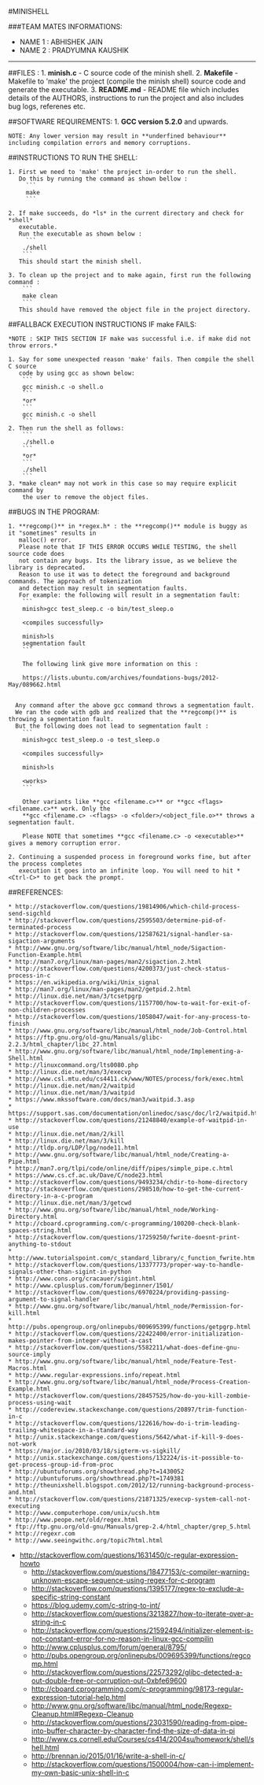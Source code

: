 #MINISHELL

###TEAM MATES INFORMATIONS:
* NAME 1 : ABHISHEK JAIN
* NAME 2 : PRADYUMNA KAUSHIK
__________________________________________________________________________________________________________________________

##FILES :
	1. **minish.c** - C source code of the minish shell.
	2. **Makefile** - Makefile to 'make' the project (compile the minish shell) source
	   	      code and generate the executable.
	3. **README.md** - README file which includes details of the AUTHORS, instructions to run
		    the project and also includes bug logs, referenes etc.


##SOFTWARE REQUIREMENTS:
	1. **GCC version 5.2.0** and upwards.

	NOTE: Any lower version may result in **underfined behaviour** including compilation errors and memory corruptions.


##INSTRUCTIONS TO RUN THE SHELL:

	1. First we need to 'make' the project in-order to run the shell.
	   Do this by running the command as shown bellow :
		 ```
		 make
		 ```

	2. If make succeeds, do *ls* in the current directory and check for *shell*
	   executable.
	   Run the executable as shown below :
		 ```
		./shell
		```
	   This should start the minish shell.

	3. To clean up the project and to make again, first run the following command :
		```
		make clean
		```
	   This should have removed the object file in the project directory.

##FALLBACK EXECUTION INSTRUCTIONS IF make FAILS:

	*NOTE : SKIP THIS SECTION IF make was successful i.e. if make did not throw errors.*

	1. Say for some unexpected reason 'make' fails. Then compile the shell C source
	   code by using gcc as shown below:
		```
		gcc minish.c -o shell.o
		```
		*or*
		```
		gcc minish.c -o shell
		```
	2. Then run the shell as follows:
		```
		./shell.o
		```
		*or*
		```
		./shell
		```
	3. *make clean* may not work in this case so may require explicit command by
	    the user to remove the object files.

##BUGS IN THE PROGRAM:

	1. **regcomp()** in *regex.h* : the **regcomp()** module is buggy as it "sometimes" results in
	   malloc() error.
	   Please note that IF THIS ERROR OCCURS WHILE TESTING, the shell source code does
	   not contain any bugs. Its the library issue, as we believe the library is deprecated.
	   Reason to use it was to detect the foreground and background commands. The approach of tokenization
	   and detection may result in segmentation faults.
	   For example: the following will result in a segmentation fault:
		```
		minish>gcc test_sleep.c -o bin/test_sleep.o

 		<compiles successfully>

		minish>ls
		segmentation fault
		```

		The following link give more information on this :

		https://lists.ubuntu.com/archives/foundations-bugs/2012-May/089662.html


	  Any command after the above gcc command throws a segmentation fault.
	  We ran the code with gdb and realized that the **regcomp()** is throwing a segmentation fault.
	  But the following does not lead to segmentation fault :
		```
		minish>gcc test_sleep.o -o test_sleep.o

		<compiles successfully>

		minish>ls

		<works>
		```

		Other variants like **gcc <filename.c>** or **gcc <flags> <filename.c>** work. Only the
		**gcc <filename.c> -<flags> -o <folder>/<object_file.o>** throws a segmentation fault.

		Please NOTE that sometimes **gcc <filename.c> -o <executable>** gives a memory corruption error.

	2. Continuing a suspended process in foreground works fine, but after the process completes
	   execution it goes into an infinite loop. You will need to hit *<Ctrl-C>* to get back the prompt.

##REFERENCES:

	* http://stackoverflow.com/questions/19814906/which-child-process-send-sigchld
	* http://stackoverflow.com/questions/2595503/determine-pid-of-terminated-process
	* http://stackoverflow.com/questions/12587621/signal-handler-sa-sigaction-arguments
	* http://www.gnu.org/software/libc/manual/html_node/Sigaction-Function-Example.html
	* http://man7.org/linux/man-pages/man2/sigaction.2.html
	* http://stackoverflow.com/questions/4200373/just-check-status-process-in-c
	* https://en.wikipedia.org/wiki/Unix_signal
	* http://man7.org/linux/man-pages/man2/getpid.2.html
	* http://linux.die.net/man/3/tcsetpgrp
	* http://stackoverflow.com/questions/1157700/how-to-wait-for-exit-of-non-children-processes
	* http://stackoverflow.com/questions/1058047/wait-for-any-process-to-finish
	* http://www.gnu.org/software/libc/manual/html_node/Job-Control.html
	* https://ftp.gnu.org/old-gnu/Manuals/glibc-2.2.3/html_chapter/libc_27.html
	* http://www.gnu.org/software/libc/manual/html_node/Implementing-a-Shell.html
	* http://linuxcommand.org/lts0080.php
	* http://linux.die.net/man/3/execvp
	* http://www.csl.mtu.edu/cs4411.ck/www/NOTES/process/fork/exec.html
	* http://linux.die.net/man/2/waitpid
	* http://linux.die.net/man/3/waitpid
	* https://www.mkssoftware.com/docs/man3/waitpid.3.asp
	* https://support.sas.com/documentation/onlinedoc/sasc/doc/lr2/waitpid.htm
	* http://stackoverflow.com/questions/21248840/example-of-waitpid-in-use
	* http://linux.die.net/man/2/kill
	* http://linux.die.net/man/3/kill
	* http://tldp.org/LDP/lpg/node11.html
	* http://www.gnu.org/software/libc/manual/html_node/Creating-a-Pipe.html
	* http://man7.org/tlpi/code/online/diff/pipes/simple_pipe.c.html
	* https://www.cs.cf.ac.uk/Dave/C/node23.html
	* http://stackoverflow.com/questions/9493234/chdir-to-home-directory
	* http://stackoverflow.com/questions/298510/how-to-get-the-current-directory-in-a-c-program
	* http://linux.die.net/man/3/getcwd
	* http://www.gnu.org/software/libc/manual/html_node/Working-Directory.html
	* http://cboard.cprogramming.com/c-programming/100200-check-blank-spaces-string.html
	* http://stackoverflow.com/questions/17259250/fwrite-doesnt-print-anything-to-stdout
	* http://www.tutorialspoint.com/c_standard_library/c_function_fwrite.htm
	* http://stackoverflow.com/questions/13377773/proper-way-to-handle-signals-other-than-sigint-in-python
	* http://www.cons.org/cracauer/sigint.html
	* http://www.cplusplus.com/forum/beginner/1501/
	* http://stackoverflow.com/questions/6970224/providing-passing-argument-to-signal-handler
	* http://www.gnu.org/software/libc/manual/html_node/Permission-for-kill.html
	* http://pubs.opengroup.org/onlinepubs/009695399/functions/getpgrp.html
	* http://stackoverflow.com/questions/22422400/error-initialization-makes-pointer-from-integer-without-a-cast
	* http://stackoverflow.com/questions/5582211/what-does-define-gnu-source-imply
	* http://www.gnu.org/software/libc/manual/html_node/Feature-Test-Macros.html
	* http://www.regular-expressions.info/repeat.html
	* http://www.gnu.org/software/libc/manual/html_node/Process-Creation-Example.html
	* http://stackoverflow.com/questions/28457525/how-do-you-kill-zombie-process-using-wait
	* http://codereview.stackexchange.com/questions/20897/trim-function-in-c
	* http://stackoverflow.com/questions/122616/how-do-i-trim-leading-trailing-whitespace-in-a-standard-way
	* http://unix.stackexchange.com/questions/5642/what-if-kill-9-does-not-work
	* https://major.io/2010/03/18/sigterm-vs-sigkill/
	* http://unix.stackexchange.com/questions/132224/is-it-possible-to-get-process-group-id-from-proc
	* http://ubuntuforums.org/showthread.php?t=1430052
	* http://ubuntuforums.org/showthread.php?t=1749381
	* http://theunixshell.blogspot.com/2012/12/running-background-process-and.html
	* http://stackoverflow.com/questions/21871325/execvp-system-call-not-executing
	* http://www.computerhope.com/unix/ucsh.htm
	* http://www.peope.net/old/regex.html
	* ftp://ftp.gnu.org/old-gnu/Manuals/grep-2.4/html_chapter/grep_5.html
	* http://regexr.com
	* http://www.seeingwithc.org/topic7html.html
  * http://stackoverflow.com/questions/1631450/c-regular-expression-howto
	* http://stackoverflow.com/questions/18477153/c-compiler-warning-unknown-escape-sequence-using-regex-for-c-program
	* http://stackoverflow.com/questions/1395177/regex-to-exclude-a-specific-string-constant
	* https://blog.udemy.com/c-string-to-int/
	* http://stackoverflow.com/questions/3213827/how-to-iterate-over-a-string-in-c
	* http://stackoverflow.com/questions/21592494/initializer-element-is-not-constant-error-for-no-reason-in-linux-gcc-compilin
	* http://www.cplusplus.com/forum/general/8795/
	* http://pubs.opengroup.org/onlinepubs/009695399/functions/regcomp.html
	* http://stackoverflow.com/questions/22573292/glibc-detected-a-out-double-free-or-corruption-out-0xbfe69600
	* http://cboard.cprogramming.com/c-programming/98173-regular-expression-tutorial-help.html
	* http://www.gnu.org/software/libc/manual/html_node/Regexp-Cleanup.html#Regexp-Cleanup
	* http://stackoverflow.com/questions/23031590/reading-from-pipe-into-buffer-character-by-character-find-the-size-of-data-in-pi
	* http://www.cs.cornell.edu/Courses/cs414/2004su/homework/shell/shell.html
	* http://brennan.io/2015/01/16/write-a-shell-in-c/
	* http://stackoverflow.com/questions/1500004/how-can-i-implement-my-own-basic-unix-shell-in-c

